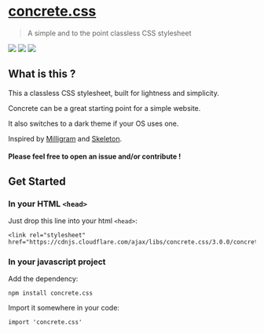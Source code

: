 # [concrete.css](https://concrete.style)

> A simple and to the point classless CSS stylesheet

[![](https://img.shields.io/npm/v/concrete.css.svg)](https://www.npmjs.com/package/concrete.css)
[![](https://img.shields.io/bundlephobia/minzip/concrete.css.svg)](https://bundlephobia.com/result?p=concrete.css)
[![](https://img.shields.io/npm/dw/concrete.css.svg)](https://www.npmjs.com/package/concrete.css)

## What is this ?

This a classless CSS stylesheet, built for lightness and simplicity.

Concrete can be a great starting point for a simple website.

It also switches to a dark theme if your OS uses one.
 
Inspired by [Milligram](https://milligram.io/) and [Skeleton](http://getskeleton.com/).

#### Please feel free to open an issue and/or contribute !

## Get Started

### In your HTML `<head>`
Just drop this line into your html `<head>`:
```
<link rel="stylesheet" href="https://cdnjs.cloudflare.com/ajax/libs/concrete.css/3.0.0/concrete.min.css">
```

### In your javascript project
Add the dependency:
```
npm install concrete.css
```
Import it somewhere in your code:
```
import 'concrete.css'
```
